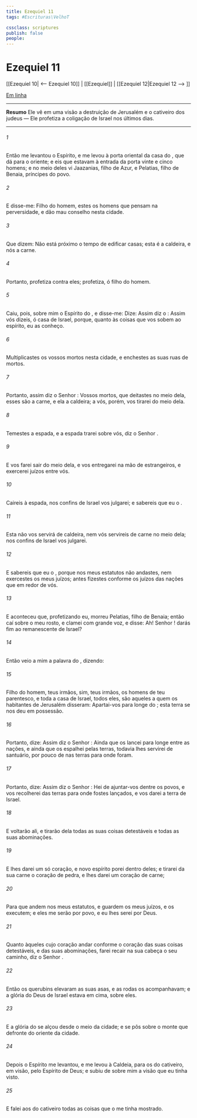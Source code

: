 ```yaml
---
title: Ezequiel 11
tags: #Escrituras\VelhoT

cssclass: scriptures
publish: false
people:
---
```


# Ezequiel 11
[[Ezequiel 10| <-- Ezequiel 10]] | [[Ezequiel]] | [[Ezequiel 12|Ezequiel 12 --> ]]

[Em linha](https://churchofjesuschrist.org/study/scriptures/ot/ezek/11?lang=por)

---
__Resumo__
Ele vê em uma visão a destruição de Jerusalém e o cativeiro dos judeus — Ele profetiza a coligação de Israel nos últimos dias.

---
###### 1 
Então me levantou o Espírito, e me levou à porta oriental da casa do , que dá para o oriente; e eis que estavam à entrada da porta vinte e cinco homens; e no meio deles vi Jaazanias, filho de Azur, e Pelatias, filho de Benaia, príncipes do povo.

###### 2 
E disse-me: Filho do homem, estes  os homens que pensam na perversidade, e dão mau conselho nesta cidade.

###### 3 
Que dizem: Não está próximo o tempo de edificar casas; esta  é a caldeira, e nós a carne.

###### 4 
Portanto, profetiza contra eles; profetiza, ó filho do homem.

###### 5 
Caiu, pois, sobre mim o Espírito do , e disse-me: Dize: Assim diz o : Assim vós dizeis, ó casa de Israel, porque, quanto às coisas que vos sobem ao espírito, eu as conheço.

###### 6 
Multiplicastes os vossos mortos nesta cidade, e enchestes as suas ruas de mortos.

###### 7 
Portanto, assim diz o Senhor : Vossos mortos, que deitastes no meio dela, esses são a carne, e ela  a caldeira; a vós, porém, vos tirarei do meio dela.

###### 8 
Temestes a espada, e a espada trarei sobre vós, diz o Senhor .

###### 9 
E vos farei sair do meio dela, e vos entregarei na mão de estrangeiros, e exercerei  juízos entre vós.

###### 10 
Caireis à espada,  nos confins de Israel vos julgarei; e sabereis que eu  o .

###### 11 
Esta  não vos servirá de caldeira, nem vós servireis de carne no meio dela; nos confins de Israel vos julgarei.

###### 12 
E sabereis que eu  o , porque nos meus estatutos não andastes, nem exercestes os meus juízos; antes fizestes conforme os juízos das nações que  em redor de vós.

###### 13 
E aconteceu que, profetizando eu, morreu Pelatias, filho de Benaia; então caí sobre o meu rosto, e clamei com grande voz, e disse: Ah! Senhor !  darás fim ao remanescente de Israel?

###### 14 
Então veio a mim a palavra do , dizendo:

###### 15 
Filho do homem, teus irmãos, sim, teus irmãos, os homens de teu parentesco, e toda a casa de Israel, todos eles, são aqueles a quem os habitantes de Jerusalém disseram: Apartai-vos para longe do ; esta terra se nos deu em possessão.

###### 16 
Portanto, dize: Assim diz o Senhor : Ainda que os lancei para longe entre as nações, e ainda que os espalhei pelas terras, todavia lhes servirei de santuário, por  pouco de  nas terras para onde foram.

###### 17 
Portanto, dize: Assim diz o Senhor : Hei de ajuntar-vos dentre os povos, e vos recolherei das terras para onde fostes lançados, e vos darei a terra de Israel.

###### 18 
E voltarão ali, e tirarão dela todas as suas coisas detestáveis e todas as suas abominações.

###### 19 
E lhes darei um só coração, e novo espírito porei dentro deles; e tirarei da sua carne o coração de pedra, e lhes darei um coração de carne;

###### 20 
Para que andem nos meus estatutos, e guardem os meus juízos, e os executem; e eles me serão por povo, e eu lhes serei por Deus.

###### 21 
Quanto àqueles cujo coração andar conforme o coração das suas coisas detestáveis, e das suas abominações, farei recair na sua cabeça o seu caminho, diz o Senhor .

###### 22 
Então os querubins elevaram as suas asas, e as rodas os acompanhavam; e a glória do Deus de Israel estava em cima, sobre eles.

###### 23 
E a glória do  se alçou desde o meio da cidade; e se pôs sobre o monte que  defronte do oriente da cidade.

###### 24 
Depois o Espírito me levantou, e me levou à Caldeia, para os do cativeiro, em visão, pelo Espírito de Deus; e subiu de sobre mim a visão que eu tinha visto.

###### 25 
E falei aos do cativeiro todas as coisas que o  me tinha mostrado.

